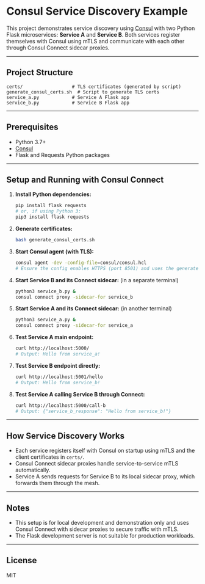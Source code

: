 # Consul Service Discovery Example

This project demonstrates service discovery using [Consul](https://www.consul.io/) with two Python Flask microservices: **Service A** and **Service B**. Both services register themselves with Consul using mTLS and communicate with each other through Consul Connect sidecar proxies.

---

## Project Structure

```
certs/                  # TLS certificates (generated by script)
generate_consul_certs.sh  # Script to generate TLS certs
service_a.py            # Service A Flask app
service_b.py            # Service B Flask app
```

---

## Prerequisites
- Python 3.7+
- [Consul](https://www.consul.io/downloads)
- Flask and Requests Python packages

---

## Setup and Running with Consul Connect

1. **Install Python dependencies:**
   ```bash
   pip install flask requests
   # or, if using Python 3:
   pip3 install flask requests
   ```

2. **Generate certificates:**
   ```bash
   bash generate_consul_certs.sh
   ```

3. **Start Consul agent (with TLS):**
   ```bash
   consul agent -dev -config-file=consul/consul.hcl
   # Ensure the config enables HTTPS (port 8501) and uses the generated certs in ./certs
   ```

4. **Start Service B and its Connect sidecar:** (in a separate terminal)
   ```bash
   python3 service_b.py &
   consul connect proxy -sidecar-for service_b
   ```

5. **Start Service A and its Connect sidecar:** (in another terminal)
   ```bash
   python3 service_a.py &
   consul connect proxy -sidecar-for service_a
   ```

6. **Test Service A main endpoint:**
   ```bash
   curl http://localhost:5000/
   # Output: Hello from service_a!
   ```

7. **Test Service B endpoint directly:**
   ```bash
   curl http://localhost:5001/hello
   # Output: Hello from service_b!
   ```

8. **Test Service A calling Service B through Connect:**
   ```bash
   curl http://localhost:5000/call-b
   # Output: {"service_b_response": "Hello from service_b!"}
   ```

---

## How Service Discovery Works
- Each service registers itself with Consul on startup using mTLS and the client certificates in `certs/`.
- Consul Connect sidecar proxies handle service-to-service mTLS automatically.
- Service A sends requests for Service B to its local sidecar proxy, which forwards them through the mesh.

---

## Notes
- This setup is for local development and demonstration only and uses Consul Connect with sidecar proxies to secure traffic with mTLS.
- The Flask development server is not suitable for production workloads.

---

## License
MIT 
